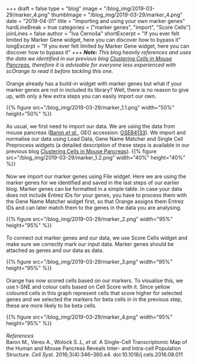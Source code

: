 +++
draft = false
type = "blog"
image = "/blog_img/2019-03-29/marker_4.png"
thumbImage = "/blog_img/2019-03-29/marker_4.png"
date = "2019-04-01"
title = "Importing and using your own marker genes"
hardLineBreak = true 
categories = ["marker genes", "import", "Score Cells"]
joinLines = false
author = "Iva Černoša"
shortExcerpt = "If you ever felt limited by Marker Gene widget, here you can discover how to bypass it" 
longExcerpt = "If you ever felt limited by Marker Gene widget, here you can discover how to bypass it" 
+++
<i><b>Note:</b> This blog heavily references and uses the data we identified in our previous blog <a href="https://singlecell.biolab.si/blog/pancreas/">Clustering Cells in Mouse Pancreas</a>, therefore it is advisable for everyone less experienced with scOrange to read it before tackling this one.</i>
<br>
<br>
Orange already has a build-in widget with marker genes but what if your marker genes are not in included its library? Well, there is no reason to give up, with only a few extra steps you can easily import our own. 

{{% figure src="/blog_img/2019-03-29/marker_1.1.png" width="50%" height="50%" %}}
\
\
As usual, we first need to import our data. We are using the data from mouse pancreas (<a href="https://www.ncbi.nlm.nih.gov/pmc/articles/PMC5228327/">Baron <i>et al.</i></a>, GEO accession: <a href="https://www.ncbi.nlm.nih.gov/geo/query/acc.cgi?acc=GSE84133">GSE84133</a>). We import and normalise our data using Load Data, Gene Name Matcher and Single Cell Preprocess widgets (a detailed description of these steps is available in our previous blog <a href="https://singlecell.biolab.si/blog/pancreas/">Clustering Cells in Mouse Pancreas</a>).
{{% figure src="/blog_img/2019-03-29/marker_1.2.png" width="40%" height="40%" %}}
\
\
Now we import our marker genes using File widget. Here we are using the marker genes for we identified and saved in the last steps of our earlier blog. Marker genes can be formatted in a simple table. In case your data does not include Entrez IDs for your genes, you have to process them with the Gene Name Matcher widget first, so that Orange assigns them Entrez IDs and can later match them to the genes in the data you are analysing.  

{{% figure src="/blog_img/2019-03-29/marker_2.png" width="95%" height="95%" %}}
\
\
To connect out marker genes and our data, we use Score Cells widget and make sure we correctly mark our input data. Marker genes should be attached as genes and our data as data. 

{{% figure src="/blog_img/2019-03-29/marker_3.png" width="95%" height="95%" %}}
\
\
Orange has now scored cells based on our markers. To visualise this, we use t-SNE and colour cells based on Cell Score with it. Since yellow coloured cells in this graph represent cells that score higher for selected genes and we selected the markers for beta cells in in the previous step, these are more likely to be beta cells. 

{{% figure src="/blog_img/2019-03-29/marker_4.png" width="95%" height="95%" %}}
\
\
*References*
<br>
Baron M., Veres A., Wolock S..L, <i>et al.</i> A Single-Cell Transcriptomic Map of the Human and Mouse Pancreas Reveals Inter- and Intra-cell Population Structure. <i>Cell Syst.</i> 2016;3(4):346–360.e4. doi:10.1016/j.cels.2016.08.011
